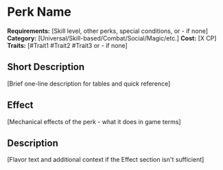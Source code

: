 # Perk Name

**Requirements:** [Skill level, other perks, special conditions, or - if none]
**Category:** [Universal/Skill-based/Combat/Social/Magic/etc.]
**Cost:** [X CP]
**Traits:** [#Trait1 #Trait2 #Trait3 or - if none]

## Short Description
[Brief one-line description for tables and quick reference]

## Effect
[Mechanical effects of the perk - what it does in game terms]

## Description
[Flavor text and additional context if the Effect section isn't sufficient]